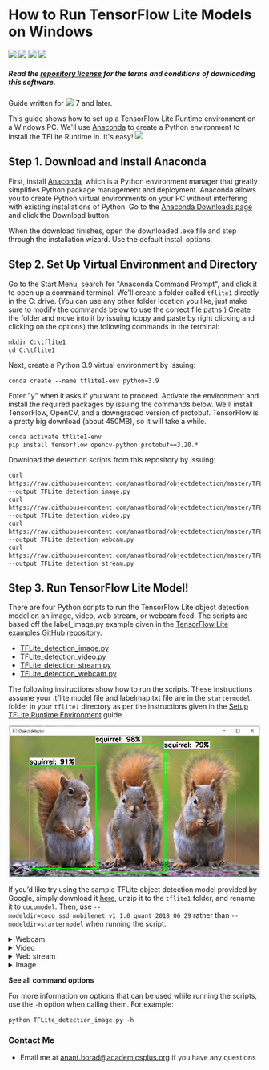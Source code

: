 # How to Run TensorFlow Lite Models on Windows

![](https://img.shields.io/github/directory-file-count/anantborad/objectdetection?color=gree)
![](https://img.shields.io/badge/code%20size-1.63%20MB-blue)
![](https://img.shields.io/github/repo-size/anantborad/objectdetection?color=purple)
![](https://img.shields.io/github/license/anantborad/objectdetection)

##### Read the [repository license](LICENSE.md) for the terms and conditions of downloading this software.

Guide written for ![](https://img.shields.io/badge/Windows-0078D6?style=for-the-badge&logo=windows&logoColor=white) 7 and later.

This guide shows how to set up a TensorFlow Lite Runtime environment on a Windows PC. We'll use [Anaconda](https://www.anaconda.com/) to create a Python environment to install the TFLite Runtime in. It's easy!
![](https://github.com/anantborad/objectdetection/blob/6a6692a83be26bb52e3b1df71a1be57330ae9e82/doc/BSR_demo%20(2).gif)
## Step 1. Download and Install Anaconda
First, install [Anaconda](https://www.anaconda.com/), which is a Python environment manager that greatly simplifies Python package management and deployment. Anaconda allows you to create Python virtual environments on your PC without interfering with existing installations of Python. Go to the [Anaconda Downloads page](https://www.anaconda.com/products/distribution) and click the Download button.

When the download finishes, open the downloaded .exe file and step through the installation wizard. Use the default install options.

## Step 2. Set Up Virtual Environment and Directory
Go to the Start Menu, search for "Anaconda Command Prompt", and click it to open up a command terminal. We'll create a folder called `tflite1` directly in the C: drive. (You can use any other folder location you like, just make sure to modify the commands below to use the correct file paths.) Create the folder and move into it by issuing (copy and paste by right clicking and clicking on the options) the following commands in the terminal:

```shell
mkdir C:\tflite1
cd C:\tflite1
```

Next, create a Python 3.9 virtual environment by issuing:

```shell
conda create --name tflite1-env python=3.9
```

Enter "y" when it asks if you want to proceed. Activate the environment and install the required packages by issuing the commands below. We'll install TensorFlow, OpenCV, and a downgraded version of protobuf. TensorFlow is a pretty big download (about 450MB), so it will take a while.

```shell
conda activate tflite1-env
pip install tensorflow opencv-python protobuf==3.20.*
```

Download the detection scripts from this repository by issuing:

```shell
curl https://raw.githubusercontent.com/anantborad/objectdetection/master/TFLite_detection_image.py --output TFLite_detection_image.py
curl https://raw.githubusercontent.com/anantborad/objectdetection/master/TFLite_detection_video.py --output TFLite_detection_video.py
curl https://raw.githubusercontent.com/anantborad/objectdetection/master/TFLite_detection_webcam.py --output TFLite_detection_webcam.py
curl https://raw.githubusercontent.com/anantborad/objectdetection/master/TFLite_detection_stream.py --output TFLite_detection_stream.py
```

<!-- ## Step 3. Move TFLite Model into Directory
Next, take the custom TFLite model that was trained and downloaded from the Colab notebook and move it into the `C:\tflite1` directory. If you downloaded it from Colab, it should be in a file called `custom_model_lite.zip`. (If you haven't trained a model yet and just want to test one out, download my "bird, squirrel, raccoon" model by clicking this Dropbox link.) Move that file to the `C:\tflite1` directory. Once it's moved, unzip it using:

```shell
tar -xf custom_model_lite.zip
```

At this point, you should have a folder at `C:\tflite1\custom_model_lite` which contains at least a `detect.tflite` and `labelmap.txt` file. -->

## Step 3. Run TensorFlow Lite Model!
There are four Python scripts to run the TensorFlow Lite object detection model on an image, video, web stream, or webcam feed. The scripts are based off the label_image.py example given in the [TensorFlow Lite examples GitHub repository](https://github.com/tensorflow/tensorflow/blob/master/tensorflow/lite/examples/python/label_image.py).

* [TFLite_detection_image.py](TFLite_detection_image.py)
* [TFLite_detection_video.py](TFLite_detection_video.py)
* [TFLite_detection_stream.py](TFLite_detection_stream.py)
* [TFLite_detection_webcam.py](TFLite_detection_webcam.py)

The following instructions show how to run the scripts. These instructions assume your .tflite model file and labelmap.txt file are in the `startermodel` folder in your `tflite1` directory as per the instructions given in the [Setup TFLite Runtime Environment](#step-2-setup-tflite-runtime-environment-on-your-device) guide.

<p align="center">
   <img width="500" src="https://github.com/anantborad/objectdetection/blob/6921ffd94d4f811682615abb66315613aa40cea7/doc/squirrels!!.png">
</p>

If you’d like try using the sample TFLite object detection model provided by Google, simply download it [here](https://storage.googleapis.com/download.tensorflow.org/models/tflite/coco_ssd_mobilenet_v1_1.0_quant_2018_06_29.zip), unzip it to the `tflite1` folder, and rename it to `cocomodel`. Then, use `--modeldir=coco_ssd_mobilenet_v1_1.0_quant_2018_06_29` rather than `--modeldir=startermodel` when running the script. 

<details>
   <summary>Webcam</summary>
Make sure you have a USB webcam plugged into your computer. If you’re on a laptop with a built-in camera, you don’t need to plug in a USB webcam. 

From the `tflite1` directory, issue: 

```shell
python TFLite_detection_webcam.py --modeldir=startermodel 
```

After a few moments of initializing, a window will appear showing the webcam feed. Detected objects will have bounding boxes and labels displayed on them in real time.
</details>

<details>
   <summary>Video</summary>
To run the video detection script, issue:

```shell
python TFLite_detection_video.py --modeldir=startermodel
```

A window will appear showing consecutive frames from the video, with each object in the frame labeled. Press 'q' to close the window and end the script. By default, the video detection script will open a video named 'test.mp4' (download [here](test.mp4) and move into the `tflite1` folder). To open a specific video file, use the `--video` option:

```shell
python TFLite_detection_video.py --modeldir=TFLite_model --video='yourvideofilename.mp4'
```

Note: Video detection will run at a slower FPS than realtime webcam detection. This is mainly because loading a frame from a video file requires more processor I/O than receiving a frame from a webcam.
</details>

<details>
   <summary>Web stream</summary>
To run the script to detect images in a video stream (e.g. a remote security camera), issue: 

```shell
python TFLite_detection_stream.py --modeldir=startermodel --streamurl="http://ipaddress:port/stream/video.mjpeg" 
```

After a few moments of initializing, a window will appear showing the video stream. Detected objects will have bounding boxes and labels displayed on them in real time.

Make sure to update the URL parameter to the one that is being used by your security camera. It has to include authentication information in case the stream is secured.

If the bounding boxes are not matching the detected objects, probably the stream resolution wasn't detected. In this case you can set it explicitly by using the `--resolution` parameter:

```shell
python TFLite_detection_stream.py --modeldir=startermodel --streamurl="http://ipaddress:port/stream/video.mjpeg" --resolution=1920x1080
```
</details>

<details>
   <summary>Image</summary>
To run the image detection script, issue:

```shell
python TFLite_detection_image.py --modeldir=startermodel
```

The image will appear with all objects labeled. Press 'q' to close the image and end the script. By default, the image detection script will open an image named 'test1.jpg' (download [here](test1.jpeg) and move into the `tflite1` folder). To open a specific image file, use the `--image` option:

```shell
python TFLite_detection_image.py --modeldir=startermodel --image=imagename.jpg
```

It can also open an entire folder full of images and perform detection on each image. There can only be images files in the folder, or errors will occur. To specify which folder has images to perform detection on, use the `--imagedir` option:

```shell
python TFLite_detection_image.py --modeldir=startermodel --imagedir=folderofimages
```

Press any key (other than 'q') to advance to the next image. Do not use both the --image option and the --imagedir option when running the script, or it will throw an error.

</details>

**See all command options**

For more information on options that can be used while running the scripts, use the `-h` option when calling them. For example:

```shell
python TFLite_detection_image.py -h
```
### Contact Me

* Email me at [anant.borad@academicsplus.org](mailto:anant.borad@academicsplus.org) if you have any questions
